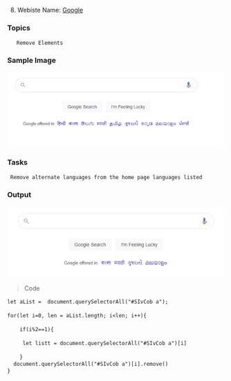 8. Webiste Name: [Google](https://www.google.com/)

### Topics

       Remove Elements

### Sample Image

![Sample One](./Pic14.png)

### Tasks

     Remove alternate languages from the home page languages listed

### Output

![Output](./Pic15.png)

> Code

```
let aList =  document.querySelectorAll("#SIvCob a");

for(let i=0, len = aList.length; i<len; i++){
     
    if(i%2==1){
       
     let listt = document.querySelectorAll("#SIvCob a")[i]
   
    }  
  document.querySelectorAll("#SIvCob a")[i].remove()
}



```